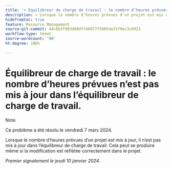 ```yaml
---
title: '« Équilibreur de charge de travail : le nombre d’heures prévues n’est pas mis à jour dans l’équilibreur de charge de travail. »'
description: « Lorsque le nombre d’heures prévues d’un projet est mis à jour, il n’est pas mis à jour dans l’équilibreur de charge de travail. Cela peut se produire même si la modification est reflétée correctement dans le projet. »
hidefromtoc: true
feature: Resource Management
source-git-commit: 44c6b3f903d88dff46077f5805da31f9ec3c0923
workflow-type: tm+mt
source-wordcount: '90'
ht-degree: 100%

---
```



# Équilibreur de charge de travail : le nombre d’heures prévues n’est pas mis à jour dans l’équilibreur de charge de travail.

>[!NOTE]
>
>Ce problème a été résolu le vendredi 7 mars 2024.

Lorsque le nombre d’heures prévues d’un projet est mis à jour, il n’est pas mis à jour dans l’équilibreur de charge de travail. Cela peut se produire même si la modification est reflétée correctement dans le projet.

_Premier signalement le jeudi 10 janvier 2024._
